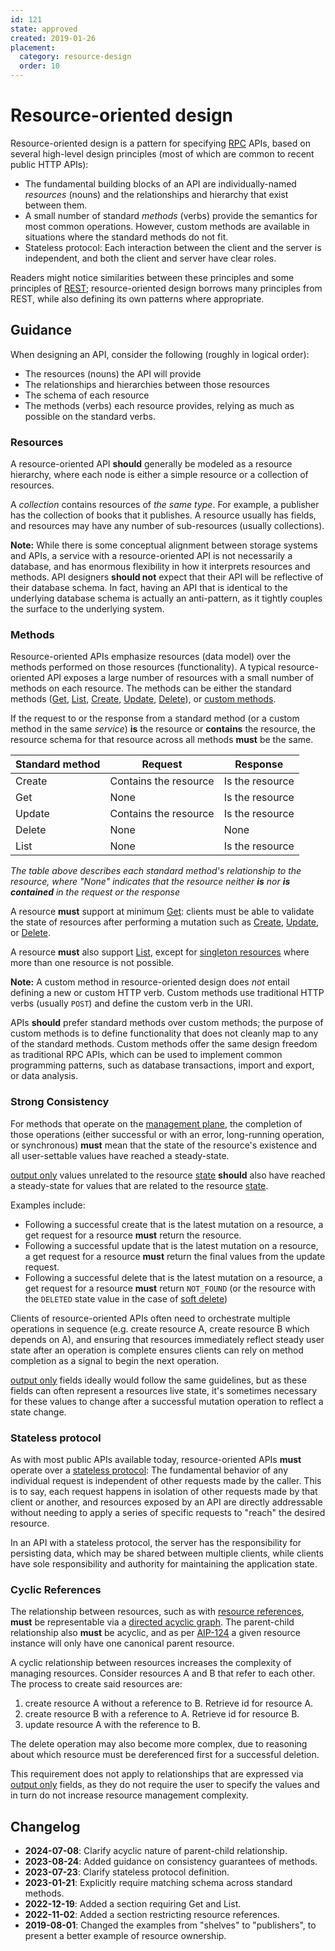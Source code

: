 ```yaml
---
id: 121
state: approved
created: 2019-01-26
placement:
  category: resource-design
  order: 10
---
```


# Resource-oriented design

Resource-oriented design is a pattern for specifying [RPC][] APIs, based on
several high-level design principles (most of which are common to recent public
HTTP APIs):

- The fundamental building blocks of an API are individually-named _resources_
  (nouns) and the relationships and hierarchy that exist between them.
- A small number of standard _methods_ (verbs) provide the semantics for most
  common operations. However, custom methods are available in situations where
  the standard methods do not fit.
- Stateless protocol: Each interaction between the client and the server is
  independent, and both the client and server have clear roles.

Readers might notice similarities between these principles and some principles
of [REST][]; resource-oriented design borrows many principles from REST, while
also defining its own patterns where appropriate.

## Guidance

When designing an API, consider the following (roughly in logical order):

- The resources (nouns) the API will provide
- The relationships and hierarchies between those resources
- The schema of each resource
- The methods (verbs) each resource provides, relying as much as possible on
  the standard verbs.

### Resources

A resource-oriented API **should** generally be modeled as a resource
hierarchy, where each node is either a simple resource or a collection of
resources.

A _collection_ contains resources of _the same type_. For example, a publisher
has the collection of books that it publishes. A resource usually has fields,
and resources may have any number of sub-resources (usually collections).

**Note:** While there is some conceptual alignment between storage systems and
APIs, a service with a resource-oriented API is not necessarily a database, and
has enormous flexibility in how it interprets resources and methods. API
designers **should not** expect that their API will be reflective of their
database schema. In fact, having an API that is identical to the underlying
database schema is actually an anti-pattern, as it tightly couples the surface
to the underlying system.

### Methods

Resource-oriented APIs emphasize resources (data model) over the methods
performed on those resources (functionality). A typical resource-oriented API
exposes a large number of resources with a small number of methods on each
resource. The methods can be either the standard methods ([Get][], [List][],
[Create][], [Update][], [Delete][]), or [custom methods][].

If the request to or the response from a standard method (or a custom method in
the same *service*) **is** the resource or **contains** the resource, the
resource schema for that resource across all methods **must** be the same.

| Standard method | Request               | Response        |
| --------------- | --------------------- | --------------- |
| Create          | Contains the resource | Is the resource |
| Get             | None                  | Is the resource |
| Update          | Contains the resource | Is the resource |
| Delete          | None                  | None            |
| List            | None                  | Is the resource |

*The table above describes each standard method's relationship to the resource,
where "None" indicates that the resource neither **is** nor **is contained** in
the request or the response*

A resource **must** support at minimum [Get][]: clients must be
able to validate the state of resources after performing a mutation such
as [Create][], [Update][], or [Delete][].

A resource **must** also support [List][], except for [singleton resources][]
where more than one resource is not possible.

**Note:** A custom method in resource-oriented design does _not_ entail
defining a new or custom HTTP verb. Custom methods use traditional HTTP verbs
(usually `POST`) and define the custom verb in the URI.

APIs **should** prefer standard methods over custom methods; the purpose of
custom methods is to define functionality that does not cleanly map to any of
the standard methods. Custom methods offer the same design freedom as
traditional RPC APIs, which can be used to implement common programming
patterns, such as database transactions, import and export, or data analysis.

### Strong Consistency

For methods that operate on the [management plane][], the completion of those
operations (either successful or with an error, long-running operation, or
synchronous) **must** mean that the state of the resource's existence and all
user-settable values have reached a steady-state.

[output only][] values unrelated to the resource [state][] **should** also have
reached a steady-state for values that are related to the resource [state][].

Examples include:

- Following a successful create that is the latest mutation on a resource, a get
  request for a resource **must** return the resource.
- Following a successful update that is the latest mutation on a resource, a get
  request for a resource **must** return the final values from the update
  request.
- Following a successful delete that is the latest mutation on a resource, a get
  request for a resource **must** return `NOT_FOUND` (or the resource with the
  `DELETED` state value in the case of [soft delete][])

Clients of resource-oriented APIs often need to orchestrate multiple operations
in sequence (e.g. create resource A, create resource B which depends on A), and
ensuring that resources immediately reflect steady user state after an operation
is complete ensures clients can rely on method completion as a signal to begin
the next operation.

[output only][] fields ideally would follow the same guidelines, but as
these fields can often represent a resources live state, it's sometimes
necessary for these values to change after a successful mutation operation to
reflect a state change.

### Stateless protocol

As with most public APIs available today, resource-oriented APIs **must**
operate over a [stateless protocol][]: The fundamental behavior of any
individual request is independent of other requests made by the caller.
This is to say, each request happens in isolation of other requests made by that
client or another, and resources exposed by an API are directly addressable
without needing to apply a series of specific requests to "reach" the desired
resource.

In an API with a stateless protocol, the server has the responsibility for
persisting data, which may be shared between multiple clients, while clients
have sole responsibility and authority for maintaining the application state.

### Cyclic References

The relationship between resources, such as with [resource references][],
**must** be representable via a [directed acyclic graph][]. The parent-child
relationship also **must** be acyclic, and as per [AIP-124][] a given resource
instance will only have one canonical parent resource.

A cyclic relationship between resources increases the complexity of managing
resources. Consider resources A and B that refer to
each other. The process to create said resources are:

1. create resource A without a reference to B. Retrieve id for resource A.
2. create resource B with a reference to A. Retrieve id for resource B.
3. update resource A with the reference to B.

The delete operation may also become more complex, due to reasoning about which
resource must be dereferenced first for a successful deletion.

This requirement does not apply to relationships that are expressed via
[output only][] fields, as they do not require the user to specify the values
and in turn do not increase resource management complexity.

[AIP-124]: ./0124.md
[create]: ./0133.md
[custom methods]: ./0136.md
[delete]: ./0135.md
[directed acyclic graph]: https://en.wikipedia.org/wiki/Directed_acyclic_graph
[get]: ./0131.md
[list]: ./0132.md
[management plane]: ./0111.md#management-plane
[output only]: ./0203.md#output-only
[rest]: https://en.wikipedia.org/wiki/Representational_state_transfer
[resource references]: ./0122.md#fields-representing-another-resource
[rpc]: https://en.wikipedia.org/wiki/Remote_procedure_call
[singleton resources]: ./0156.md
[soft delete]: ./0164.md
[state]: ./0216.md
[stateless protocol]: https://en.wikipedia.org/wiki/Stateless_protocol
[update]: ./0134.md


## Changelog

- **2024-07-08**: Clarify acyclic nature of parent-child relationship.
- **2023-08-24**: Added guidance on consistency guarantees of methods.
- **2023-07-23**: Clarify stateless protocol definition.
- **2023-01-21**: Explicitly require matching schema across standard methods.
- **2022-12-19**: Added a section requiring Get and List.
- **2022-11-02**: Added a section restricting resource references.
- **2019-08-01**: Changed the examples from "shelves" to "publishers", to
  present a better example of resource ownership.
